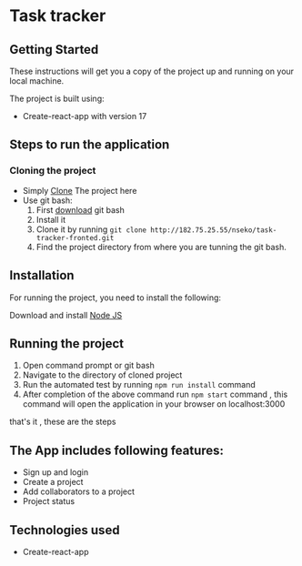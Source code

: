 # Task tracker

## Getting Started

These instructions will get you a copy of the project up and running on your local machine.

The project is built using:

- Create-react-app with version 17

## Steps to run the application

### Cloning the project

- Simply [Clone](http://182.75.25.55/nseko/task-tracker-fronted.git) The project here
- Use git bash:
  1.  First [download](https://git-scm.com/downloads) git bash
  2.  Install it
  3.  Clone it by running `git clone http://182.75.25.55/nseko/task-tracker-fronted.git`
  4.  Find the project directory from where you are tunning the git bash.

## Installation

For running the project, you need to install the following:

Download and install [Node JS](https://nodejs.org/en/download/)

## Running the project

1. Open command prompt or git bash
2. Navigate to the directory of cloned project
3. Run the automated test by running `npm run install` command
4. After completion of the above command run `npm start` command , this command will open the application in your browser on localhost:3000

that's it , these are the steps

## The App includes following features:

- Sign up and login
- Create a project
- Add collaborators to a project
- Project status

## Technologies used

- Create-react-app
